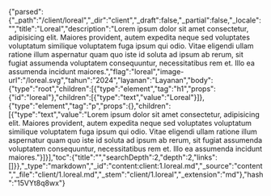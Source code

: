 {"parsed":{"_path":"/client/loreal","_dir":"client","_draft":false,"_partial":false,"_locale":"","title":"Loreal","description":"Lorem ipsum dolor sit amet consectetur, adipisicing elit. Maiores provident, autem expedita neque sed voluptates voluptatum similique voluptatem fuga ipsum qui odio. Vitae eligendi ullam ratione illum aspernatur quam quo iste id soluta ad ipsum ab rerum, sit fugiat assumenda voluptatem consequuntur, necessitatibus rem et. Illo ea assumenda incidunt maiores.","flag":"loreal","image-url":"/loreal.svg","tahun":"2024","layanan":"Layanan","body":{"type":"root","children":[{"type":"element","tag":"h1","props":{"id":"loreal"},"children":[{"type":"text","value":"Loreal"}]},{"type":"element","tag":"p","props":{},"children":[{"type":"text","value":"Lorem ipsum dolor sit amet consectetur, adipisicing elit. Maiores provident, autem expedita neque sed voluptates voluptatum similique voluptatem fuga ipsum qui odio. Vitae eligendi ullam ratione illum aspernatur quam quo iste id soluta ad ipsum ab rerum, sit fugiat assumenda voluptatem consequuntur, necessitatibus rem et. Illo ea assumenda incidunt maiores."}]}],"toc":{"title":"","searchDepth":2,"depth":2,"links":[]}},"_type":"markdown","_id":"content:client:1.loreal.md","_source":"content","_file":"client/1.loreal.md","_stem":"client/1.loreal","_extension":"md"},"hash":"15VYt8q8wx"}